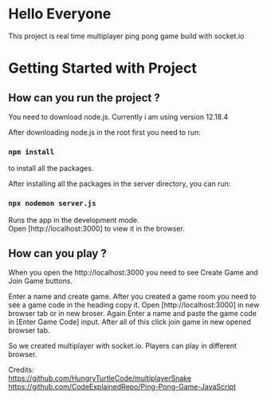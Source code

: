 # Hello Everyone

This project is real time multiplayer ping pong game build with socket.io

# Getting Started with Project

## How can you run the project ?

You need to download node.js. Currently i am using version 12.18.4

After downloading node.js in the root first you need to run:

### `npm install`

to install all the packages.

After installing all the packages in the server directory, you can run:

### `npx nodemon server.js`

Runs the app in the development mode.\
Open [http://localhost:3000] to view it in the browser.

## How can you play ?

When you open the http://localhost:3000 you need to see Create Game and Join Game buttons.

Enter a name and create game. After you created a game room you need to see a game code in the heading copy it.
Open [http://localhost:3000] in new browser tab or in new broser.
Again Enter a name and paste the game code in [Enter Game Code] input.
After all of this click join game in new opened browser tab.

So we created multiplayer with socket.io. Players can play in different browser.

Credits: \
https://github.com/HungryTurtleCode/multiplayerSnake \
https://github.com/CodeExplainedRepo/Ping-Pong-Game-JavaScript
